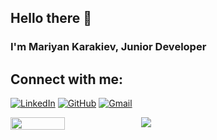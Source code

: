 ## Hello there 👋

### I'm Mariyan Karakiev, Junior Developer


## Connect with me:

[![LinkedIn](https://img.shields.io/badge/-LinkedIn-0e76a8?style=flat-square&logo=Linkedin&logoColor=white)](https://www.linkedin.com/in/mariyan-karakiev-0b2a241a7)
[![GitHub](https://img.shields.io/badge/-Github-000000?style=flat-square&logo=Github&logoColor=white)](https://github.com/MariyanKarakiev)
[![Gmail](https://img.shields.io/badge/Gmail-D14836?style=flat-square&logo=gmail&logoColor=white)](mailto:mariqnkarakiev@gmail.com)

<div style="display: flex; flex-direction: row;" >
 <img align="center" width=41.5% src="https://github-readme-stats.vercel.app/api?username=MariyanKarakiev&theme=github_dark&show_icons=true" />
 <img align="center" src="https://github-readme-stats.vercel.app/api/top-langs?username=MariyanKarakiev&show_icons=true&theme=github_dark&layout=compact&hide=css"/>
</div>
